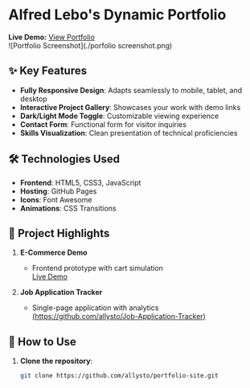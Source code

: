 # Alfred Lebo's Dynamic Portfolio

**Live Demo:** [View Portfolio](https://allysto.github.io/portfolio-site/)  
![Portfolio Screenshot](./porfolio screenshot.png)

## ✨ Key Features
- **Fully Responsive Design**: Adapts seamlessly to mobile, tablet, and desktop
- **Interactive Project Gallery**: Showcases your work with demo links
- **Dark/Light Mode Toggle**: Customizable viewing experience
- **Contact Form**: Functional form for visitor inquiries
- **Skills Visualization**: Clean presentation of technical proficiencies

## 🛠 Technologies Used
- **Frontend**: HTML5, CSS3, JavaScript
- **Hosting**: GitHub Pages
- **Icons**: Font Awesome
- **Animations**: CSS Transitions

## 🚀 Project Highlights
1. **E-Commerce Demo**  
   - Frontend prototype with cart simulation  
  [Live Demo](https://allysto.github.io/ecommerce-site/)

2. **Job Application Tracker**  
   - Single-page application with analytics  
   [(https://github.com/allysto/Job-Application-Tracker)](https://allysto.github.io/Job-Application-Tracker/)

## 📌 How to Use
1. **Clone the repository**:
   ```bash
   git clone https://github.com/allysto/portfolio-site.git
